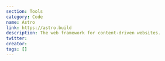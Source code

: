 ```yaml
---
section: Tools
category: Code
name: Astro
link: https://astro.build
description: The web framework for content-driven websites.
twitter:
creator:
tags: []
---
```

